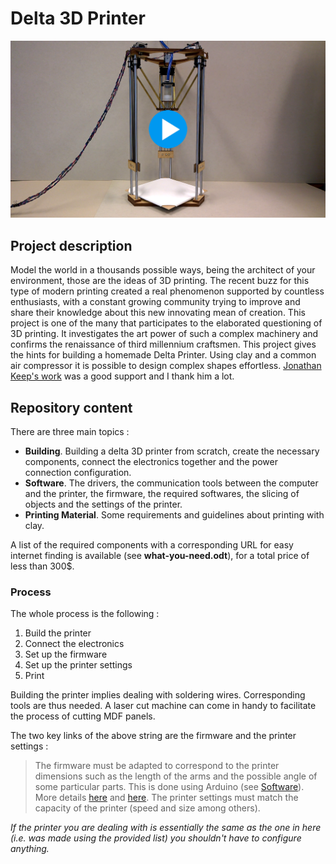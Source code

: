 # Delta 3D Printer

[![IMAGE ALT TEXT](https://github.com/Lorizio/Delta-3D-Printer/blob/master/img/Video.png)](https://vimeo.com/131369209)


## Project description
Model the world in a thousands possible ways, being the architect of your environment, those are the ideas of 3D printing. The recent buzz for this type of modern printing created a real phenomenon supported by countless enthusiasts, with a constant growing community trying to improve and share their knowledge about this new innovating mean of creation.
This project is one of the many that participates to the elaborated questioning of 3D printing. It investigates the art power of such a complex machinery and confirms the renaissance of third millennium craftsmen. This project gives the hints for building a homemade Delta Printer. Using clay and a common air compressor it is possible to design complex shapes effortless. 
[Jonathan Keep's work](http://www.keep-art.co.uk/index.htm) was a good support and I thank him a lot.

## Repository content
There are three main topics :
* **Building**.
Building a delta 3D printer from scratch, create the necessary components, connect the electronics together and the power connection configuration.
* **Software**.
The drivers, the communication tools between the computer and the printer, the firmware, the required softwares, the slicing of objects and the settings of the printer.
* **Printing Material**.
Some requirements and guidelines about printing with clay.

 A list of the required components with a corresponding URL for easy internet finding is available (see __what-you-need.odt__), for a total price of less than 300$.
 
### Process
 
 The whole process is the following :
 
 1. Build the printer 
 2. Connect the electronics
 3. Set up the firmware
 4. Set up the printer settings
 5. Print
 
 Building the printer implies dealing with soldering wires. Corresponding tools are thus needed. A laser cut machine can come in handy to facilitate the process of cutting MDF panels.
 
 The two key links of the above string are the firmware and the printer settings : 
> The firmware must be adapted to correspond to the printer dimensions such as the length of the arms and the possible angle of some particular parts. This is done using Arduino (see [Software](https://github.com/Lorizio/Delta-3D-Printer/tree/master/software)). More details [here](http://www.repetier.com/firmware/v091/) and [here](http://www.repetier.com/documentation/repetier-firmware/rf-installation/). 
 > The printer settings must match the capacity of the printer (speed and size among others). 
 
_If the printer you are dealing with is essentially the same as the one in here (i.e. was made using the provided list) you shouldn't have to configure anything._


